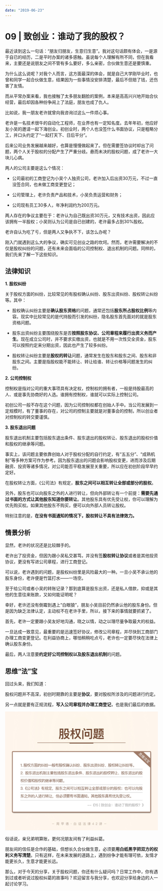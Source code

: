 ```yaml
---
date: "2019-06-23"
---  
```

      
# 09 | 致创业：谁动了我的股权？
最近读到这么一句话：“朋友归朋友，生意归生意”。我对这句话颇有体会，一是源于自已的经历，二是平时办案的诸多感触。虽说每个人理解有所不同，但在我看来，主要还是说朋友之间不管有多么要好，多么亲密，合伙做生意还是要慎重。

为什么这么说呢？对我个人而言，这方面最深的体会，就是自己大学刚毕业时，也曾和同学一起合伙做生意，结果因为一些事情没安排清楚，最后不但赔了钱，还伤害了友情。

而从平常办案来看，我也接触了太多朋友翻脸的案例，本来是高高兴兴地开始合伙经营，最后却因各种纷争闹上了法庭，朋友也成了仇人。

比如说，我一朋友老许就曾向我咨询过这么一件烦心事。

老许是一名技术很牛的自动化工程师，在业界也有一定知名度。去年年初，他应好友小吴的邀请一起下海创业。初创业时，两个人也没签什么书面协议，只是粗略分工，并口头约定了“一起打天下、日后平分”。

后来公司业务发展越来越好，也算是慢慢做起来了。但在需要签协议时却出了问题，两个人关于股权的分配产生了严重分歧。悬而未决的股权问题，成了老许一大块儿心病。

两人的公司主要是这么个情况：

* 公司最初的工商登记为小吴个人独资公司，老许加入后出资30万元，不过一直没签合同，也未做工商变更登记；

* 公司管理上，老许负责产品和技术，小吴负责运营和财务；

* 公司现有员工30多人，年净利润约为200万元。

<!-- [[[read_end]]] -->

两人存在的争议主要在于：老许认为自己既出资30万元，又有技术出资，因此应该拥有一半股权；小吴则认为公司是自已创建的，老许最多占到30\%股权。

老许自认为吃了亏，但是两人又争执不下，该怎么办呢？

刚入门就遇到这么大的争议，确实可见创业之路的坎坷。然而，老许需要解决的不仅是股权纠纷的问题，还有未来会面临的公司控制权、退出机制的问题。同样的，我们先来了解一下这些知识。

## 法律知识

**1\. 股权纠纷**

关于股权方面的纠纷，比较常见的有股权确认纠纷、股东出资纠纷、股权转让纠纷等。其中：

* 股权确认纠纷主要是**确认股东资格**的问题，通常还包括**股东所占股权比例**等内容。现实中比较常见的是代持股而引发的纠纷，隐名股东首先面对的就是股东资格问题。

* 股东出资纠纷主要围绕股东是否**按照股东协议、公司章程来履行出资义务而产生**。现在成立公司时，并不要求实缴出资，也就是不用一次性交全资金，股东可以按照约定来分期出资，因此也产生了较多纠纷。

* 股权转让纠纷主要是**股权的转让**问题，通常发生在股东和股东之间、股东和非股东之间。主要是指股权能不能转让、转让给谁、转让价格等问题发生的纠纷。

**2\. 公司控制权**

控制权是指对公司的重大事项具有决定权，控制权的拥有者，一般是持股最高的人、或是事先协商好的人选。谁拥有控制权，谁就可以实际上控制公司。

初创公司一般不存在这个问题，因为公司控制权都在创始人手中。当公司发展到一定规模时，有了董事的存在，对公司的控制主要就是对董事会的控制，所以创业者对控制权的转交要谨慎。

**3\. 股东退出问题**

股东退出机制主要包括股东退出条件、股东退出的股权转让、股东退出的股权价值和股权的继承等问题。

事实上，该问题主要依靠创始人对于股权分配的自行约定，有“五五分”、“成熟机制”等多种方案可作为参考。因为股东退出的问题会影响股权变更，进而涉及后期融资、投资等诸多情况，对公司能否平稳发展至关重要，所以应在初创阶段早早约定好。

在股权转让方面，《公司法》有规定，**股东之间可以相互转让全部或部分的股权**。

另外，股东也可以向股东之外的人进行转让，但向外部转让有一个前提：**需要先通过书面的方式让其他股东知道你要转让**。其他股东具有优先受让权，你可以理解为优先购买权。如果其他股东不购买，便可以向外部人员转让股权。

特别注意的是，**在没有书面通知的情况下，股权转让不具有法律效力。**

## 情景分析

显然，老许的状况还是比较棘手的。

老许出了投资金，但因为跟小吴私交甚笃，并没有签**股权转让协议**或者是其他投资协议，更没有写进公司章程，进行工商登记。

可以说，老许遇到的问题，是股权纠纷里是风险最大的一种。一旦小吴不承认他的股东身份，老许便是竹篮打水——一场空。

至于给公司或者小吴的转账记录？那到底算是股东出资，还是私人借款，抑或是其他的生意往来账款，又如何能证明呢？

幸好，老许还没有倒霉到遇上“白眼狼”，朋友小吴目前仍然承认他的股东身份。但是因为缺乏法律认定，主动权不在老许手里，所以，接下来的事情就要抓紧了。

首先，老许一定要跟小吴友好地沟通，晓之以情，动之以理尽量争取最大的权益。

一旦达成一致意见，最重要的是迅速签好协议，修改公司章程，并尽快到工商部门办理工商变更登记。在利益协商上，哪怕稍稍吃点亏，老许也一定要尽快在法律上确认股东身份。

最后，两人注意要**约定好公司控制权以及股东退出机制**的问题。

## 思维“法”宝

回过头来，我们知道：

股权问题并不高深，初创时期靠的主要是**协议**，要对股权所涉及的问题进行约定。

另一点就是要有正规流程，**写入公司章程并办理工商登记**，也是我们最后的依据。

![](./httpsstatic001geekbangorgresourceimage7ca07c2456857f32190cb76ca7a400dffda0.jpg)

俗话说，亲兄弟明算账，更何况朋友间有了利益纠葛。

朋友间的信任是合作的基础，但想长久合伙做生意，必须要**用白纸黑字把双方的权利义务写清楚**。只有这样，在未来发展的道路上，遇到纷争才能有理可依，友情才能更长久，生意才能更长远。

那么，对于今天的分享，关于股权问题，你还有什么疑问吗？日常工作中，你有遇到过或者听说过股权纠葛的故事吗？欢迎留言与我分享，也欢迎分享给身边的人一起讨论学习。